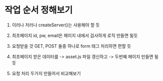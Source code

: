 # 작업 순서 정해보기

1. 이러나 저러나 createServer()는 사용해야 할 듯

2. 최초페이지 id, pw, email은 페이지 내에서 검사하게 로직 만들면 될듯

3. 요청받을 것 GET, POST 둘중 하나로 form 태그 처리하면 편할 듯

4. 최초페이지 받은 데이터를 -> asset.js 파일 갱신하고 -> 두번째 페이지 만들면 될 듯

5. 요청 처리 두가지 만들어서 비교해보기
